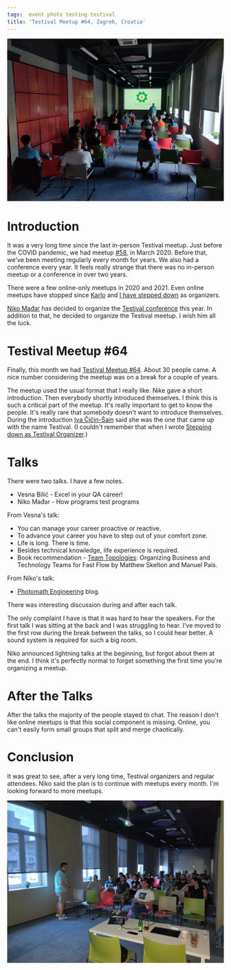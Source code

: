```yaml
---
tags:  event photo testing testival
title: 'Testival Meetup #64, Zagreb, Croatia'
---
```

![Testival Meetup #64](assets/testival-64/testival-64-1.jpg "Testival Meetup #64")

# Introduction

It was a very long time since the last in-person Testival meetup. Just before the COVID pandemic, we had meetup [#58](testival-58), in March 2020. Before that, we've been meeting regularly every month for years. We also had a conference every year. It feels really strange that there was no in-person meetup or a conference in over two years.

There were a few online-only meetups in 2020 and 2021. Even online meetups have stopped since [Karlo](https://blog.tentamen.eu/testival-community-ending-scene/) and [I have stepped down](https://filipin.eu/stepping-down-as-testival-organizer) as organizers.

[Niko Mađar](https://www.linkedin.com/in/niko-madar/) has decided to organize the [Testival conference](https://testival.eu/) this year. In addition to that, he decided to organize the Testival meetup. I wish him all the luck.

# Testival Meetup #64

Finally, this month we had [Testival Meetup #64](https://www.meetup.com/testival/events/286034317/). About 30 people came. A nice number considering the meetup was on a break for a couple of years.

The meetup used the usual format that I really like. Nike gave a short introduction. Then everybody shortly introduced themselves. I think this is such a critical part of the meetup. It's really important to get to know the people. It's really rare that somebody doesn't want to introduce themselves. During the introduction [Iva Čičin-Šain](https://www.linkedin.com/in/ivacicinsain/) said she was the one that came up with the name Testival. (I couldn't remember that when I wrote [Stepping down as Testival Organizer](https://filipin.eu/stepping-down-as-testival-organizer).)

# Talks

There were two talks. I have a few notes.

- Vesna Bilić - Excel in your QA career!
- Niko Mađar - How programs test programs

From Vesna's talk:

- You can manage your career proactive or reactive.
- To advance your career you have to step out of your comfort zone.
- Life is long. There is time.
- Besides technical knowledge, life experience is required.
- Book recommendation - [Team Topologies](https://www.goodreads.com/book/show/44135420): Organizing Business and Technology Teams for Fast Flow by Matthew Skelton and Manuel Pais.

From Niko's talk:

- [Photomath Engineering](https://medium.com/photomath-engineering) blog.

There was interesting discussion during and after each talk.

The only complaint I have is that it was hard to hear the speakers. For the first talk I was sitting at the back and I was struggling to hear. I've moved to the first row during the break between the talks, so I could hear better. A sound system is required for such a big room.

Niko announced lightning talks at the beginning, but forgot about them at the end. I think it's perfectly normal to forget something the first time you're organizing a meetup.

# After the Talks

After the talks the majority of the people stayed to chat. The reason I don't like online meetups is that this social component is missing. Online, you can't easily form small groups that split and merge chaotically.

# Conclusion

It was great to see, after a very long time, Testival organizers and regular attendees. Niko said the plan is to continue with meetups every month. I'm looking forward to more meetups.

![Testival Meetup #64](assets/testival-64/testival-64-2.jpg "Testival Meetup #64")
